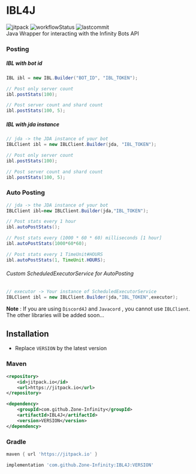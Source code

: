 # IBL4J
![jitpack] ![workflowStatus] ![lastcommit] <br>
Java Wrapper for interacting with the Infinity Bots API

### Posting

##### IBL with bot id

```java
IBL ibl = new IBL.Builder("BOT_ID", "IBL_TOKEN");

// Post only server count
ibl.postStats(100);

// Post server count and shard count
ibl.postStats(100, 5);
```

##### IBL with jda instance

```java
// jda -> the JDA instance of your bot
IBLClient ibl = new IBLClient.Builder(jda, "IBL_TOKEN");

// Post only server count
ibl.postStats(100);

// Post server count and shard count
ibl.postStats(100, 5);
```

### Auto Posting

```java
// jda -> the JDA instance of your bot
IBLClient ibl=new IBLClient.Builder(jda,"IBL_TOKEN");

// Post stats every 1 hour
ibl.autoPostStats();

// Post stats every (1000 * 60 * 60) milliseconds [1 hour]
ibl.autoPostStats(1000*60*60);

// Post stats every 1 TimeUnit#HOURS
ibl.autoPostStats(1, TimeUnit.HOURS);
```

###### Custom ScheduledExecutorService for AutoPosting

```java
// executor -> Your instance of ScheduledExecutorService
IBLClient ibl = new IBLClient.Builder(jda,"IBL_TOKEN",executor);
```

**Note** : If you are using `Discord4J` and `Javacord` , you cannot use `IBLClient`.<br>
The other libraries will be added soon... 

## Installation

- Replace `VERSION` by the latest version

### Maven

```xml
<repository>
    <id>jitpack.io</id>
    <url>https://jitpack.io</url>
</repository>
```

```xml
<dependency>
    <groupId>com.github.Zone-Infinity</groupId>
    <artifactId>IBL4J</artifactId>
    <version>VERSION</version>
</dependency>
```

### Gradle

```gradle
maven { url 'https://jitpack.io' }
```

```gradle
implementation 'com.github.Zone-Infinity:IBL4J:VERSION'
```

[lastcommit]:https://img.shields.io/github/last-commit/Zone-Infinity/IBL4J?style=flat-square

[workflowStatus]:https://img.shields.io/github/workflow/status/Zone-Infinity/IBL4J/Java%20CI%20with%20Maven?event=push&style=flat-square

[jitpack]:https://img.shields.io/jitpack/v/github/Zone-Infinity/IBL4J?style=flat-square
